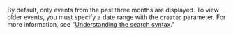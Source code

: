 By default, only events from the past three months are displayed. To view older events, you must specify a date range with the `created` parameter. For more information, see "[Understanding the search syntax](/search-github/getting-started-with-searching-on-github/understanding-the-search-syntax#query-for-dates)."
